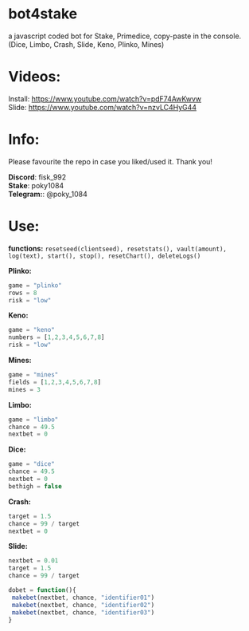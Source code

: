 # bot4stake  <br /> 
a javascript coded bot for Stake, Primedice, copy-paste in the console. (Dice, Limbo, Crash, Slide, Keno, Plinko, Mines)

# Videos: <br /> 
Install: https://www.youtube.com/watch?v=pdF74AwKwvw <br />
Slide: https://www.youtube.com/watch?v=nzvLC4HyG44 <br />

# Info: <br />
Please favourite the repo in case you liked/used it. Thank you!

<b>Discord</b>: fisk_992 <br />
<b>Stake</b>: poky1084 <br />
<b>Telegram:</b>: @poky_1084


# Use: <br />

<b>functions:</b> `resetseed(clientseed), resetstats(), vault(amount), log(text), start(), stop(), resetChart(), deleteLogs()`

<b>Plinko: </b>
```javascript
game = "plinko"
rows = 8
risk = "low" 
```
<b>Keno:</b>
```javascript
game = "keno"
numbers = [1,2,3,4,5,6,7,8]
risk = "low" 
```
<b>Mines:</b>
```javascript
game = "mines"
fields = [1,2,3,4,5,6,7,8]
mines = 3 
```
<b>Limbo:</b>
```javascript
game = "limbo"
chance = 49.5
nextbet = 0 
```
<b>Dice:</b>
```javascript
game = "dice"
chance = 49.5
nextbet = 0
bethigh = false
 ```
<b>Crash:</b>
```javascript
target = 1.5
chance = 99 / target
nextbet = 0 
```
<b>Slide:</b>
```javascript
nextbet = 0.01
target = 1.5
chance = 99 / target

dobet = function(){
 makebet(nextbet, chance, "identifier01")
 makebet(nextbet, chance, "identifier02")
 makebet(nextbet, chance, "identifier03")
}
```

